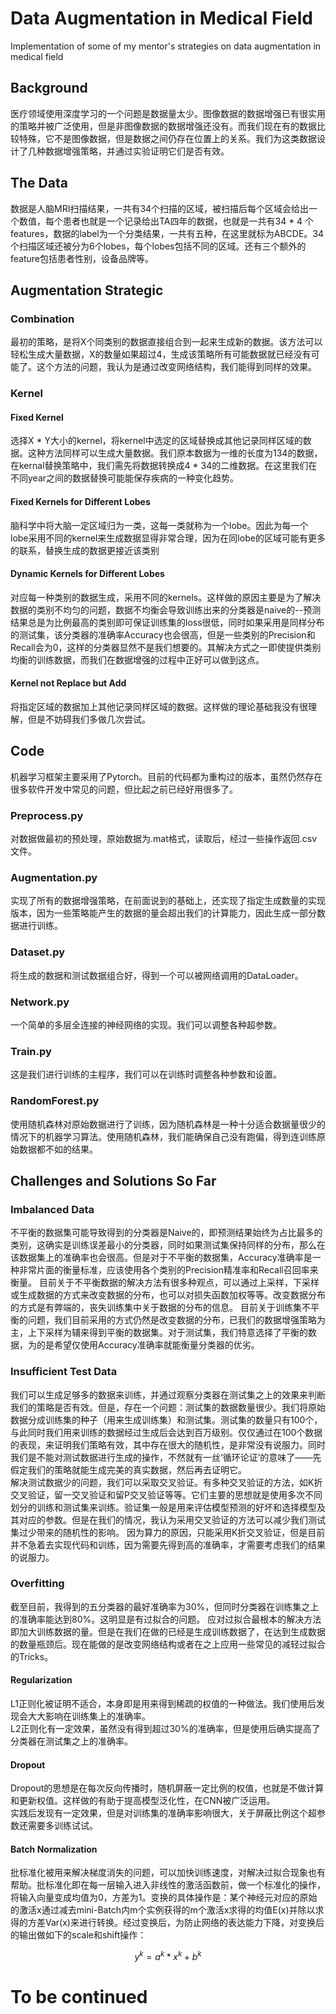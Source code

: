 # Data Augmentation in Medical Field
Implementation of some of my mentor's strategies on data augmentation in medical field
## Background
医疗领域使用深度学习的一个问题是数据量太少。图像数据的数据增强已有很实用的策略并被广泛使用，但是非图像数据的数据增强还没有。而我们现在有的数据比较特殊，它不是图像数据，但是数据之间仍存在位置上的关系。我们为这类数据设计了几种数据增强策略，并通过实验证明它们是否有效。
## The Data 
数据是人脑MRI扫描结果，一共有34个扫描的区域，被扫描后每个区域会给出一个数值，每个患者也就是一个记录给出TA四年的数据，也就是一共有34 * 4 个features，数据的label为一个分类结果，一共有五种，在这里就标为ABCDE。34个扫描区域还被分为6个lobes，每个lobes包括不同的区域。还有三个额外的feature包括患者性别，设备品牌等。
## Augmentation Strategic
### Combination
最初的策略，是将X个同类别的数据直接组合到一起来生成新的数据。该方法可以轻松生成大量数据，X的数量如果超过4，生成该策略所有可能数据就已经没有可能了。这个方法的问题，我认为是通过改变网络结构，我们能得到同样的效果。
### Kernel
#### Fixed Kernel
选择X * Y大小的kernel，将kernel中选定的区域替换成其他记录同样区域的数据。这种方法同样可以生成大量数据。我们原本数据为一维的长度为134的数据，在kernal替换策略中，我们需先将数据转换成4 * 34的二维数据。在这里我们在不同year之间的数据替换可能能保存疾病的一种变化趋势。
#### Fixed Kernels for Different Lobes
脑科学中将大脑一定区域归为一类，这每一类就称为一个lobe。因此为每一个lobe采用不同的kernel来生成数据显得非常合理，因为在同lobe的区域可能有更多的联系，替换生成的数据更接近该类别
#### Dynamic Kernels for Different Lobes
对应每一种类别的数据生成，采用不同的kernels。这样做的原因主要是为了解决数据的类别不均匀的问题，数据不均衡会导致训练出来的分类器是naive的--预测结果总是为比例最高的类别即可保证训练集的loss很低，同时如果采用是同样分布的测试集，该分类器的准确率Accuracy也会很高，但是一些类别的Precision和Recall会为0，这样的分类器显然不是我们想要的。其解决方式之一即使提供类别均衡的训练数据，而我们在数据增强的过程中正好可以做到这点。
#### Kernel not Replace but Add
将指定区域的数据加上其他记录同样区域的数据。这样做的理论基础我没有很理解，但是不妨碍我们多做几次尝试。
## Code
机器学习框架主要采用了Pytorch。目前的代码都为重构过的版本，虽然仍然存在很多软件开发中常见的问题，但比起之前已经好用很多了。
### Preprocess.py
对数据做最初的预处理，原始数据为.mat格式，读取后，经过一些操作返回.csv文件。
### Augmentation.py
实现了所有的数据增强策略，在前面说到的基础上，还实现了指定生成数量的实现版本，因为一些策略能产生的数据的量会超出我们的计算能力，因此生成一部分数据进行训练。
### Dataset.py
将生成的数据和测试数据组合好，得到一个可以被网络调用的DataLoader。
### Network.py
一个简单的多层全连接的神经网络的实现。我们可以调整各种超参数。
### Train.py
这是我们进行训练的主程序，我们可以在训练时调整各种参数和设置。
### RandomForest.py
使用随机森林对原始数据进行了训练，因为随机森林是一种十分适合数据量很少的情况下的机器学习算法。使用随机森林，我们能确保自己没有跑偏，得到连训练原始数据都不如的结果。
## Challenges and Solutions So Far
### Imbalanced Data
不平衡的数据集可能导致得到的分类器是Naive的，即预测结果始终为占比最多的类别，这确实是训练误差最小的分类器，同时如果测试集保持同样的分布，那么在该数据集上的准确率也会很高。但是对于不平衡的数据集，Accuracy准确率是一种非常片面的衡量标准，应该使用各个类别的Precision精准率和Recall召回率来衡量。
目前关于不平衡数据的解决方法有很多种观点，可以通过上采样，下采样或生成数据的方式来改变数据的分布，也可以对损失函数加权等等。改变数据分布的方式是有弊端的，丧失训练集中关于数据的分布的信息。
目前关于训练集不平衡的问题，我们目前采用的方式仍然是改变数据的分布，已我们的数据增强策略为主，上下采样为辅来得到平衡的数据集。对于测试集，我们特意选择了平衡的数据，为的是希望仅使用Accuracy准确率就能衡量分类器的优劣。
### Insufficient Test Data
我们可以生成足够多的数据来训练，并通过观察分类器在测试集之上的效果来判断我们的策略是否有效。但是，存在一个问题：测试集的数据数量很少。我们将原始数据分成训练集的种子（用来生成训练集）和测试集。测试集的数量只有100个，与此同时我们用来训练的数据经过生成后会达到百万级别。仅仅通过在100个数据的表现，来证明我们策略有效，其中存在很大的随机性，是非常没有说服力。同时我们是不能对测试数据进行生成的操作，不然就有一丝‘循环论证’的意味了——先假定我们的策略就能生成完美的真实数据，然后再去证明它。  
解决测试数据少的问题，我们可以采取交叉验证。有多种交叉验证的方法，如K折交叉验证，留一交叉验证和留P交叉验证等等。它们主要的思想就是使用多次不同划分的训练和测试集来训练。验证集一般是用来评估模型预测的好坏和选择模型及其对应的参数。但是在我们的情况，我认为采用交叉验证的方法可以减少我们测试集过少带来的随机性的影响。 
因为算力的原因，只能采用K折交叉验证，但是目前并不急着去实现代码和训练，因为需要先得到高的准确率，才需要考虑我们的结果的说服力。
### Overfitting
截至目前，我得到的五分类器的最好准确率为30%，但同时分类器在训练集之上的准确率能达到80%。这明显是有过拟合的问题。
应对过拟合最根本的解决方法即加大训练数据的量。但是在我们在做的已经是生成训练数据了，在达到生成数据的数量瓶颈后。现在能做的是改变网络结构或者在之上应用一些常见的减轻过拟合的Tricks。
#### Regularization
L1正则化被证明不适合，本身即是用来得到稀疏的权值的一种做法。我们使用后发现会大大影响在训练集上的准确率。  
L2正则化有一定效果，虽然没有得到超过30%的准确率，但是使用后确实提高了分类器在测试集之上的准确率。
#### Dropout
Dropout的思想是在每次反向传播时，随机屏蔽一定比例的权值，也就是不做计算和更新权值。这样做的有助于提高模型泛化性，在CNN被广泛运用。  
实践后发现有一定效果，但是对训练集的准确率影响很大，关于屏蔽比例这个超参数还需要多训练试试。
#### Batch Normalization
批标准化被用来解决梯度消失的问题，可以加快训练速度，对解决过拟合现象也有帮助。批标准化即在每一层输入进入非线性的激活函数前，做一个标准化的操作，将输入向量变成均值为0，方差为1。变换的具体操作是：某个神经元对应的原始的激活x通过减去mini-Batch内m个实例获得的m个激活x求得的均值E(x)并除以求得的方差Var(x)来进行转换。经过变换后，为防止网络的表达能力下降，对变换后的输出做如下的scale和shift操作：  
<script type="text/javascript" async src="https://cdn.mathjax.org/mathjax/latest/MathJax.js?config=TeX-MML-AM_CHTML"> </script>
$$ y^{k}=a^{k}*x^{k}+b^{k} $$  

# To be continued




